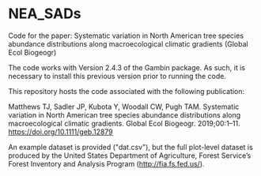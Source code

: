 # NEA_SADs
Code for the paper: Systematic variation in North American tree species abundance distributions along macroecological climatic gradients  (Global Ecol Biogeogr)

The code works with Version 2.4.3 of the Gambin package. As such, it is necessary to install this previous version prior to running the code.

This repository hosts the code associated with the following publication: 

Matthews TJ, Sadler JP, Kubota Y, Woodall CW, Pugh TAM. Systematic variation in North American tree species abundance distributions along macroecological climatic gradients. Global Ecol Biogeogr. 2019;00:1–11. https://doi.org/10.1111/geb.12879

An example dataset is provided ("dat.csv"), but the full plot-level dataset is produced by the 
United States  Department of Agriculture, Forest Service’s Forest Inventory and Analysis Program (http://fia.fs.fed.us/).
